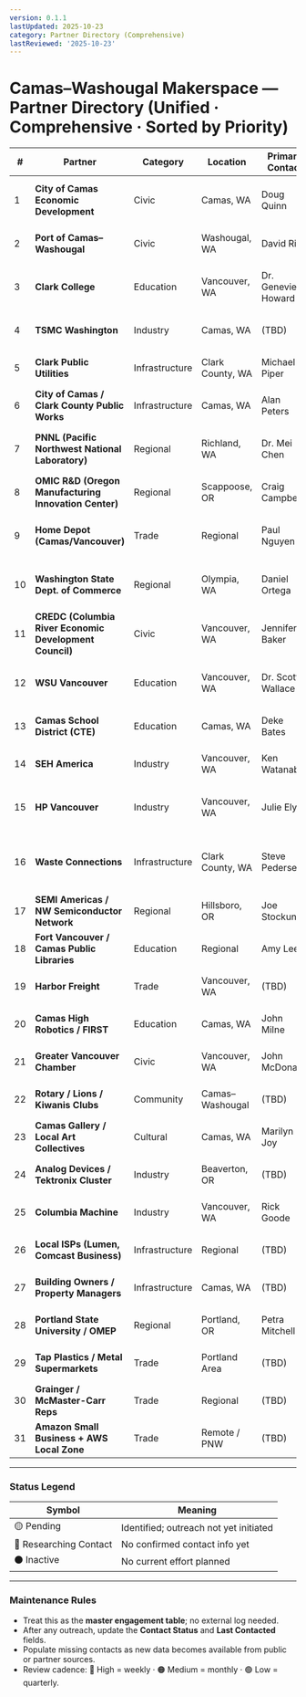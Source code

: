 ```yaml
---
version: 0.1.1
lastUpdated: 2025-10-23
category: Partner Directory (Comprehensive)
lastReviewed: '2025-10-23'
---
```


# Camas–Washougal Makerspace — Partner Directory (Unified · Comprehensive · Sorted by Priority)

| # | Partner | Category | Location | Primary Contact | Title / Department | Email / Phone | Role | Potential Roles | Next Action | Priority | Contact Status | Last Contacted |
|---|----------|-----------|-----------|-----------------|--------------------|----------------|------|-----------------|--------------|-----------|----------------|----------------|
| 1 | **City of Camas Economic Development** | Civic | Camas, WA | Doug Quinn | City Administrator | dquinn@cityofcamas.us · 360-834-6864 | City Administration | Permitting, zoning, community integration | Intro meeting with Economic Dev. Director | 🔴 High | 🟡 Pending | — |
| 2 | **Port of Camas–Washougal** | Civic | Washougal, WA | David Ripp | Chief Executive Officer | info@portcw.com · 360-835-2196 | Industrial & Commercial Development | Flex-space use, logistics partnerships | Contact Port business office | 🔴 High | 🟡 Pending | — |
| 3 | **Clark College** | Education | Vancouver, WA | Dr. Genevieve Howard | Dean, Advanced Manufacturing | ghoward@clark.edu · 360-992-2000 | Community & Technical College | Fab-prep curriculum, shared equipment | Schedule curriculum planning meeting | 🔴 High | 🟡 Pending | — |
| 4 | **TSMC Washington** | Industry | Camas, WA | (TBD) | HR / Community Relations | — · 360-817-3000 | Anchor Employer | Workforce pipeline, mentorship | Identify HR/community contact | 🔴 High | 🔵 Researching Contact | — |
| 5 | **Clark Public Utilities** | Infrastructure | Clark County, WA | Michael Piper | Energy Programs Manager | mpiper@clarkpud.com · 360-992-3000 | Energy & Water | Clean energy, sustainability rebates | Schedule site audit | 🔴 High | 🟡 Pending | — |
| 6 | **City of Camas / Clark County Public Works** | Infrastructure | Camas, WA | Alan Peters | Director of Community Development | permits@cityofcamas.us · 360-817-1568 | Regulatory / Infrastructure | Compliance, stormwater, fire safety | Confirm pilot space code reqs | 🔴 High | 🟡 Pending | — |
| 7 | **PNNL (Pacific Northwest National Laboratory)** | Regional | Richland, WA | Dr. Mei Chen | Materials & Manufacturing Division | mei.chen@pnnl.gov | National Lab / Research | Materials science, energy systems | Identify partnership program contact | 🔴 High | 🟡 Pending | — |
| 8 | **OMIC R&D (Oregon Manufacturing Innovation Center)** | Regional | Scappoose, OR | Craig Campbell | Executive Director | info@omic.us · 503-533-5335 | Applied Research Consortium | Cross-state R&D collaboration | Schedule intro call | 🔴 High | 🟡 Pending | — |
| 9 | **Home Depot (Camas/Vancouver)** | Trade | Regional | Paul Nguyen | Pro Desk Manager (Camas Store 4720) | store_4720@homedepot.com · 360-817-1800 | Materials & Tools Supplier | Sponsorships, in-kind tool donations | Contact Pro Desk manager | 🔴 High | 🟡 Pending | — |
| 10 | **Washington State Dept. of Commerce** | Regional | Olympia, WA | Daniel Ortega | Innovation Cluster Coordinator | daniel.ortega@commerce.wa.gov | Policy / Grants | CHIPS Act, innovation clusters | Explore Innovation Cluster program | 🟠 Medium | 🟡 Pending | — |
| 11 | **CREDC (Columbia River Economic Development Council)** | Civic | Vancouver, WA | Jennifer Baker | President & CEO | jbaker@credc.org · 360-695-4116 | Regional Economic Development | Workforce promotion, grant coordination | Coordinate joint submission | 🟠 Medium | 🟡 Pending | — |
| 12 | **WSU Vancouver** | Education | Vancouver, WA | Dr. Scott Wallace | College of Engineering & Computer Science | scott.wallace@wsu.edu | University | Robotics and materials collaboration | Contact engineering liaison | 🟠 Medium | 🟡 Pending | — |
| 13 | **Camas School District (CTE)** | Education | Camas, WA | Deke Bates | Director of CTE | deke.bates@camas.wednet.edu | K-12 Technical Education | Early fab-track exposure | Align with CTE director | 🟠 Medium | 🟡 Pending | — |
| 14 | **SEH America** | Industry | Vancouver, WA | Ken Watanabe | Training & HR Development | info@sehamerica.com · 360-883-7000 | Semiconductor Materials | Process training, site tours | Draft intro email to liaison | 🟠 Medium | 🟡 Pending | — |
| 15 | **HP Vancouver** | Industry | Vancouver, WA | Julie Ely | Community Relations | communityrelations@hp.com | Precision Manufacturing / R&D | Prototyping support, innovation collabs | Reach out to community relations | 🟠 Medium | 🟡 Pending | — |
| 16 | **Waste Connections** | Infrastructure | Clark County, WA | Steve Pedersen | Regional Manager | steve.pedersen@wasteconnections.com · 360-892-4522 | Waste & Sustainability | Material reuse, hazardous waste guidance | Arrange consultation | 🟠 Medium | 🟡 Pending | — |
| 17 | **SEMI Americas / NW Semiconductor Network** | Regional | Hillsboro, OR | Joe Stockunas | President, SEMI Americas | jstockunas@semi.org | Industry Association | Visibility, conference participation | Join network, request speaking slot | 🟠 Medium | 🔵 Researching Contact | — |
| 18 | **Fort Vancouver / Camas Public Libraries** | Education | Regional | Amy Lee | Public Programs Coordinator | alee@fvrl.org | Public Education | Maker nights, STEAM outreach | Propose co-hosted series | 🟠 Medium | 🟡 Pending | — |
| 19 | **Harbor Freight** | Trade | Vancouver, WA | (TBD) | Store Manager | — · 360-891-1590 | Tool Supplier | Training sponsorships, safety gear | Approach store manager | 🟠 Medium | 🔵 Researching Contact | — |
| 20 | **Camas High Robotics / FIRST** | Education | Camas, WA | John Milne | Robotics Lead Mentor | jmilne@camas.wednet.edu | Youth Technical Program | Mentorship, shared lab access | Meet lead mentor | 🟠 Medium | 🟡 Pending | — |
| 21 | **Greater Vancouver Chamber** | Civic | Vancouver, WA | John McDonagh | President & CEO | jmcdonagh@vancouverusa.com · 360-694-2588 | Business Networking | Visibility, event partnerships | Present makerspace overview | 🟢 Low | 🔵 Researching Contact | — |
| 22 | **Rotary / Lions / Kiwanis Clubs** | Community | Camas–Washougal | (TBD) | Chapter President(s) | — | Service Organizations | Grants, events, visibility | Identify club liaisons | 🟢 Low | 🔵 Researching Contact | — |
| 23 | **Camas Gallery / Local Art Collectives** | Cultural | Camas, WA | Marilyn Joy | Owner, Camas Gallery | info@camasgallery.com | Cultural Group | Creative workshops, STEAM arts | Reach out to gallery owner | 🟢 Low | 🟡 Pending | — |
| 24 | **Analog Devices / Tektronix Cluster** | Industry | Beaverton, OR | (TBD) | Community Partnerships | — | Regional Electronics Ecosystem | Design-for-test workshops | Initiate regional contact | 🟢 Low | 🔵 Researching Contact | — |
| 25 | **Columbia Machine** | Industry | Vancouver, WA | Rick Goode | CEO | info@columbiamachine.com · 360-694-1501 | Industrial Automation | Robotics & mechanical systems | Identify engineering manager | 🟢 Low | 🔵 Researching Contact | — |
| 26 | **Local ISPs (Lumen, Comcast Business)** | Infrastructure | Regional | (TBD) | Business Account Reps | — | Connectivity | Uplink sponsorship or discounts | Request quote & partnership | 🟢 Low | 🔵 Researching Contact | — |
| 27 | **Building Owners / Property Managers** | Infrastructure | Camas, WA | (TBD) | Landlord / Property Agent | — | Facility Infrastructure | Lease optimization, retrofits | Meet landlord for fit-out review | 🟢 Low | 🟡 Pending | — |
| 28 | **Portland State University / OMEP** | Regional | Portland, OR | Petra Mitchell | Executive Director | info@omep.org · 503-241-1945 | Engineering & Business Support | SME training, lean workshops | Connect with OMEP director | 🟢 Low | 🟡 Pending | — |
| 29 | **Tap Plastics / Metal Supermarkets** | Trade | Portland Area | (TBD) | Store Manager(s) | — | Raw Material Suppliers | Educational pricing, prototyping | Establish educational account | 🟢 Low | 🔵 Researching Contact | — |
| 30 | **Grainger / McMaster-Carr Reps** | Trade | Regional | (TBD) | Sales / Education Accounts | — | Industrial Supplies | Safety supplies, sponsorships | Identify local rep | 🟢 Low | 🔵 Researching Contact | — |
| 31 | **Amazon Small Business + AWS Local Zone** | Trade | Remote / PNW | (TBD) | Community & SMB Programs | aws-smb@amazon.com | Corporate Programs | Software/tool credits, logistics | Apply for community sponsorship | 🟢 Low | 🔵 Researching Contact | — |

---

### Status Legend

| Symbol | Meaning |
|---------|----------|
| 🟡 Pending | Identified; outreach not yet initiated |
| 🔵 Researching Contact | No confirmed contact info yet |
| ⚫ Inactive | No current effort planned |

---

### Maintenance Rules

- Treat this as the **master engagement table**; no external log needed.  
- After any outreach, update the **Contact Status** and **Last Contacted** fields.  
- Populate missing contacts as new data becomes available from public or partner sources.  
- Review cadence: 🔴 High = weekly · 🟠 Medium = monthly · 🟢 Low = quarterly.  
